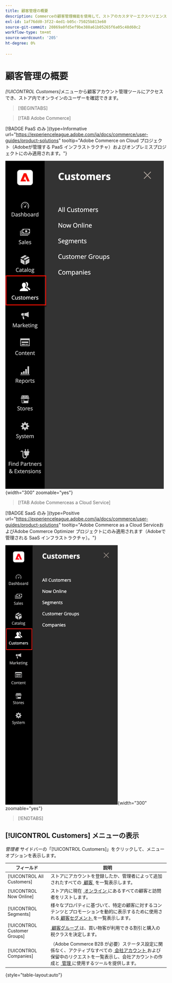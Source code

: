 ```yaml
---
title: 顧客管理の概要
description: Commerceの顧客管理機能を使用して、ストアのカスタマーエクスペリエンス（顧客体験）を向上させる方法を説明します。
exl-id: 1af76dd0-3f22-4ed1-b05c-75025b813e60
source-git-commit: 20869a0fd5ef9be388a61b05265f6a05c48d60c2
workflow-type: tm+mt
source-wordcount: '205'
ht-degree: 0%

---
```


# 顧客管理の概要

_[!UICONTROL Customers]_&#x200B;メニューから顧客アカウント管理ツールにアクセスでき、ストア内でオンラインのユーザーを確認できます。

>[!BEGINTABS]

>[!TAB Adobe Commerce]

[!BADGE PaaS のみ &#x200B;]{type=Informative url="https://experienceleague.adobe.com/ja/docs/commerce/user-guides/product-solutions" tooltip="Adobe Commerce on Cloud プロジェクト（Adobeが管理する PaaS インフラストラクチャ）およびオンプレミスプロジェクトにのみ適用されます。"}

![&#x200B; 顧客メニュー &#x200B;](assets/admin-menu-customers.png){width="300" zoomable="yes"}

>[!TAB Adobe Commerceas a Cloud Service]

[!BADGE SaaS のみ &#x200B;]{type=Positive url="https://experienceleague.adobe.com/ja/docs/commerce/user-guides/product-solutions" tooltip="Adobe Commerce as a Cloud ServiceおよびAdobe Commerce Optimizer プロジェクトにのみ適用されます（Adobeで管理される SaaS インフラストラクチャ）。"}

![&#x200B; 顧客メニュー &#x200B;](assets/admin-menu-customers-accs.png){width="300" zoomable="yes"}

>[!ENDTABS]

## [!UICONTROL Customers] メニューの表示

_管理者_ サイドバーの「[!UICONTROL Customers]」をクリックして、メニューオプションを表示します。

| フィールド | 説明 |
|---|---|
| [!UICONTROL All Customers] | ストアにアカウントを登録したか、管理者によって追加されたすべての [&#x200B; 顧客 &#x200B;](../customers/customers-all.md) を一覧表示します。 |
| [!UICONTROL Now Online] | ストア内に現在 [&#x200B; オンライン &#x200B;](../customers/now-online.md) にあるすべての顧客と訪問者をリストします。 |
| [!UICONTROL Segments] | 様々なプロパティに基づいて、特定の顧客に対するコンテンツとプロモーションを動的に表示するために使用される [&#x200B; 顧客セグメント &#x200B;](../customers/customer-segments.md) を一覧表示します。 |
| [!UICONTROL Customer Groups] | [&#x200B; 顧客グループ &#x200B;](../customers/customer-groups.md) は、買い物客が利用できる割引と購入の税クラスを決定します。 |
| [!UICONTROL Companies] | （Adobe Commerce B2B が必要）ステータス設定に関係なく、アクティブなすべての [&#x200B; 会社アカウント &#x200B;](../b2b/account-companies.md) および保留中のリクエストを一覧表示し、会社アカウントの作成と [&#x200B; 管理 &#x200B;](../b2b/account-company-manage.md) に使用するツールを提供します。 |

{style="table-layout:auto"}
